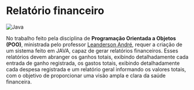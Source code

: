 # Relatório financeiro

![Java](https://img.shields.io/badge/java-%23ED8B00.svg?style=for-the-badge&logo=openjdk&logoColor=white)

No trabalho feito pela disciplina de <strong>Programação Orientada a Objetos (POO)</strong>, ministrada pelo professor <a href="https://www.linkedin.com/in/leandersonandre/">Leanderson André</a>, requer a criação de um sistema feito em JAVA, capaz de gerar relatórios financeiros. Esses relatórios devem abranger os ganhos totais, exibindo detalhadamente cada entrada de ganho registrada, os gastos totais, exibindo detalhadamente cada despesa registrada e um relatório geral informando os valores totais, com o objetivo de proporcionar uma visão ampla e clara da saúde financeira.
